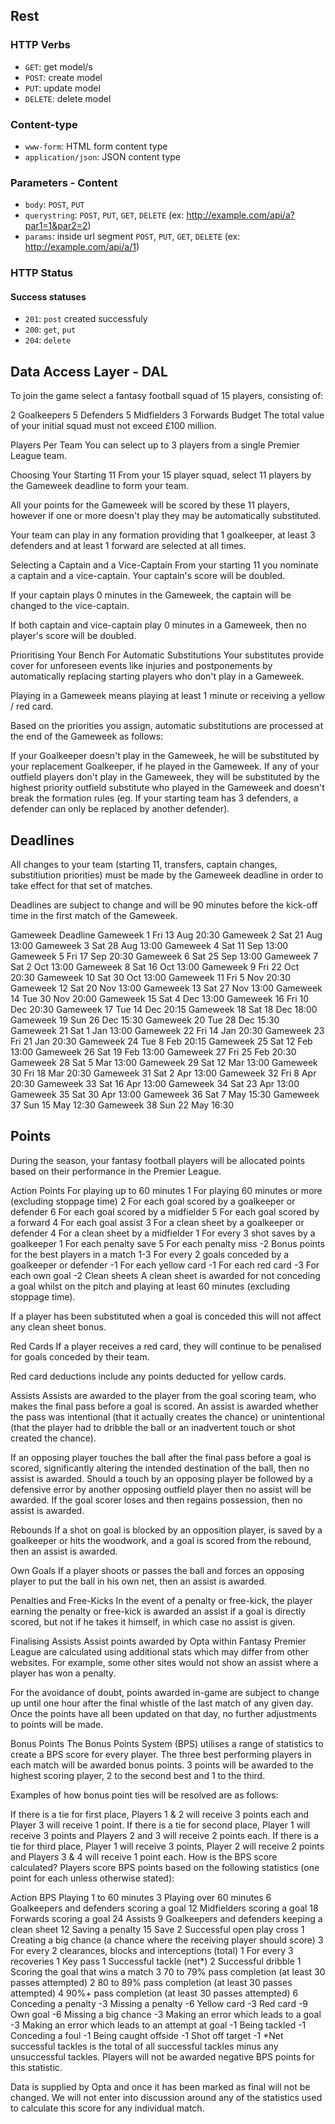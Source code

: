 ## Rest
### HTTP Verbs
- `GET`: get model/s
- `POST`: create model
- `PUT`: update model
- `DELETE`: delete model

### Content-type
- `www-form`: HTML form content type
- `application/json`: JSON content type

### Parameters - Content
- `body`: `POST`, `PUT`
- `querystring`: `POST`, `PUT`, `GET`, `DELETE` (ex: http://example.com/api/a?par1=1&par2=2)
- `params`: inside url segment `POST`, `PUT`, `GET`, `DELETE` (ex: http://example.com/api/a/1)

### HTTP Status
#### Success statuses
- `201`: `post` created successfuly
- `200`: `get`, `put`
- `204`: `delete`

## Data Access Layer - DAL


To join the game select a fantasy football squad of 15 players, consisting of:

2 Goalkeepers
5 Defenders
5 Midfielders
3 Forwards
Budget
The total value of your initial squad must not exceed £100 million.

Players Per Team
You can select up to 3 players from a single Premier League team.





Choosing Your Starting 11
From your 15 player squad, select 11 players by the Gameweek deadline to form your team.

All your points for the Gameweek will be scored by these 11 players, however if one or more doesn't play they may be automatically substituted.

Your team can play in any formation providing that 1 goalkeeper, at least 3 defenders and at least 1 forward are selected at all times.

Selecting a Captain and a Vice-Captain
From your starting 11 you nominate a captain and a vice-captain. Your captain's score will be doubled.

If your captain plays 0 minutes in the Gameweek, the captain will be changed to the vice-captain.

If both captain and vice-captain play 0 minutes in a Gameweek, then no player's score will be doubled.

Prioritising Your Bench For Automatic Substitutions
Your substitutes provide cover for unforeseen events like injuries and postponements by automatically replacing starting players who don't play in a Gameweek.

Playing in a Gameweek means playing at least 1 minute or receiving a yellow / red card.

Based on the priorities you assign, automatic substitutions are processed at the end of the Gameweek as follows:

If your Goalkeeper doesn't play in the Gameweek, he will be substituted by your replacement Goalkeeper, if he played in the Gameweek.
If any of your outfield players don't play in the Gameweek, they will be substituted by the highest priority outfield substitute who played in the Gameweek and doesn't break the formation rules (eg. If your starting team has 3 defenders, a defender can only be replaced by another defender).

## Deadlines
All changes to your team (starting 11, transfers, captain changes, substitiution priorities) must be made by the Gameweek deadline in order to take effect for that set of matches.

Deadlines are subject to change and will be 90 minutes before the kick-off time in the first match of the Gameweek.

Gameweek	Deadline
Gameweek 1	Fri 13 Aug 20:30
Gameweek 2	Sat 21 Aug 13:00
Gameweek 3	Sat 28 Aug 13:00
Gameweek 4	Sat 11 Sep 13:00
Gameweek 5	Fri 17 Sep 20:30
Gameweek 6	Sat 25 Sep 13:00
Gameweek 7	Sat 2 Oct 13:00
Gameweek 8	Sat 16 Oct 13:00
Gameweek 9	Fri 22 Oct 20:30
Gameweek 10	Sat 30 Oct 13:00
Gameweek 11	Fri 5 Nov 20:30
Gameweek 12	Sat 20 Nov 13:00
Gameweek 13	Sat 27 Nov 13:00
Gameweek 14	Tue 30 Nov 20:00
Gameweek 15	Sat 4 Dec 13:00
Gameweek 16	Fri 10 Dec 20:30
Gameweek 17	Tue 14 Dec 20:15
Gameweek 18	Sat 18 Dec 18:00
Gameweek 19	Sun 26 Dec 15:30
Gameweek 20	Tue 28 Dec 15:30
Gameweek 21	Sat 1 Jan 13:00
Gameweek 22	Fri 14 Jan 20:30
Gameweek 23	Fri 21 Jan 20:30
Gameweek 24	Tue 8 Feb 20:15
Gameweek 25	Sat 12 Feb 13:00
Gameweek 26	Sat 19 Feb 13:00
Gameweek 27	Fri 25 Feb 20:30
Gameweek 28	Sat 5 Mar 13:00
Gameweek 29	Sat 12 Mar 13:00
Gameweek 30	Fri 18 Mar 20:30
Gameweek 31	Sat 2 Apr 13:00
Gameweek 32	Fri 8 Apr 20:30
Gameweek 33	Sat 16 Apr 13:00
Gameweek 34	Sat 23 Apr 13:00
Gameweek 35	Sat 30 Apr 13:00
Gameweek 36	Sat 7 May 15:30
Gameweek 37	Sun 15 May 12:30
Gameweek 38	Sun 22 May 16:30



## Points
During the season, your fantasy football players will be allocated points based on their performance in the Premier League.

Action	Points
For playing up to 60 minutes	1
For playing 60 minutes or more (excluding stoppage time)	2
For each goal scored by a goalkeeper or defender	6
For each goal scored by a midfielder	5
For each goal scored by a forward	4
For each goal assist	3
For a clean sheet by a goalkeeper or defender	4
For a clean sheet by a midfielder	1
For every 3 shot saves by a goalkeeper	1
For each penalty save	5
For each penalty miss	-2
Bonus points for the best players in a match	1-3
For every 2 goals conceded by a goalkeeper or defender	-1
For each yellow card	-1
For each red card	-3
For each own goal	-2
Clean sheets
A clean sheet is awarded for not conceding a goal whilst on the pitch and playing at least 60 minutes (excluding stoppage time).

If a player has been substituted when a goal is conceded this will not affect any clean sheet bonus.

Red Cards
If a player receives a red card, they will continue to be penalised for goals conceded by their team.

Red card deductions include any points deducted for yellow cards.

Assists
Assists are awarded to the player from the goal scoring team, who makes the final pass before a goal is scored. An assist is awarded whether the pass was intentional (that it actually creates the chance) or unintentional (that the player had to dribble the ball or an inadvertent touch or shot created the chance).

If an opposing player touches the ball after the final pass before a goal is scored, significantly altering the intended destination of the ball, then no assist is awarded. Should a touch by an opposing player be followed by a defensive error by another opposing outfield player then no assist will be awarded. If the goal scorer loses and then regains possession, then no assist is awarded.

Rebounds
If a shot on goal is blocked by an opposition player, is saved by a goalkeeper or hits the woodwork, and a goal is scored from the rebound, then an assist is awarded.

Own Goals
If a player shoots or passes the ball and forces an opposing player to put the ball in his own net, then an assist is awarded.

Penalties and Free-Kicks
In the event of a penalty or free-kick, the player earning the penalty or free-kick is awarded an assist if a goal is directly scored, but not if he takes it himself, in which case no assist is given.

Finalising Assists
Assist points awarded by Opta within Fantasy Premier League are calculated using additional stats which may differ from other websites. For example, some other sites would not show an assist where a player has won a penalty.

For the avoidance of doubt, points awarded in-game are subject to change up until one hour after the final whistle of the last match of any given day. Once the points have all been updated on that day, no further adjustments to points will be made.

Bonus Points
The Bonus Points System (BPS) utilises a range of statistics to create a BPS score for every player. The three best performing players in each match will be awarded bonus points. 3 points will be awarded to the highest scoring player, 2 to the second best and 1 to the third.

Examples of how bonus point ties will be resolved are as follows:

If there is a tie for first place, Players 1 & 2 will receive 3 points each and Player 3 will receive 1 point.
If there is a tie for second place, Player 1 will receive 3 points and Players 2 and 3 will receive 2 points each.
If there is a tie for third place, Player 1 will receive 3 points, Player 2 will receive 2 points and Players 3 & 4 will receive 1 point each.
How is the BPS score calculated?
Players score BPS points based on the following statistics (one point for each unless otherwise stated):

Action	BPS
Playing 1 to 60 minutes	3
Playing over 60 minutes	6
Goalkeepers and defenders scoring a goal	12
Midfielders scoring a goal	18
Forwards scoring a goal	24
Assists	9
Goalkeepers and defenders keeping a clean sheet	12
Saving a penalty	15
Save	2
Successful open play cross	1
Creating a big chance (a chance where the receiving player should score)	3
For every 2 clearances, blocks and interceptions (total)	1
For every 3 recoveries	1
Key pass	1
Successful tackle (net*)	2
Successful dribble	1
Scoring the goal that wins a match	3
70 to 79% pass completion (at least 30 passes attempted)	2
80 to 89% pass completion (at least 30 passes attempted)	4
90%+ pass completion (at least 30 passes attempted)	6
Conceding a penalty	-3
Missing a penalty	-6
Yellow card	-3
Red card	-9
Own goal	-6
Missing a big chance	-3
Making an error which leads to a goal	-3
Making an error which leads to an attempt at goal	-1
Being tackled	-1
Conceding a foul	-1
Being caught offside	-1
Shot off target	-1
*Net successful tackles is the total of all successful tackles minus any unsuccessful tackles. Players will not be awarded negative BPS points for this statistic.

Data is supplied by Opta and once it has been marked as final will not be changed. We will not enter into discussion around any of the statistics used to calculate this score for any individual match.
